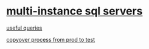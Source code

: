 # [multi-instance sql servers](/Knowledge-Base/Database-Services/multi%2Dinstance-sql-servers)

[useful queries](/Knowledge-Base/Database-Services/useful-queries)

[copyover process from prod to test](/Knowledge-Base/Database-Services/copyover-process-from-prod-to-test)